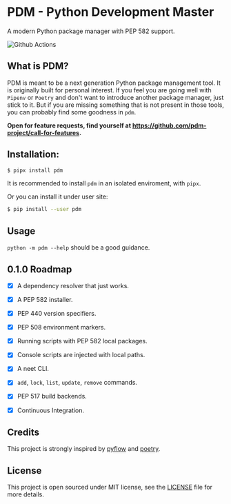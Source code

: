 # PDM - Python Development Master

A modern Python package manager with PEP 582 support.

![Github Actions](https://github.com/pdm-project/pdm/workflows/Tests/badge.svg)

## What is PDM?

PDM is meant to be a next generation Python package management tool.
It is originally built for personal interest. If you feel you are going well
with `Pipenv` or `Poetry` and don't want to introduce another package manager,
just stick to it. But if you are missing something that is not present in those tools,
you can probably find some goodness in `pdm`.

**Open for feature requests, find yourself at https://github.com/pdm-project/call-for-features.**

## Installation:

```bash
$ pipx install pdm
```
It is recommended to install `pdm` in an isolated enviroment, with `pipx`.

Or you can install it under user site:

```bash
$ pip install --user pdm
```

## Usage

`python -m pdm --help` should be a good guidance.

## 0.1.0 Roadmap

- [x] A dependency resolver that just works.
- [x] A PEP 582 installer.
- [x] PEP 440 version specifiers.
- [x] PEP 508 environment markers.
- [x] Running scripts with PEP 582 local packages.
- [x] Console scripts are injected with local paths.
- [x] A neet CLI.
- [x] `add`, `lock`, `list`, `update`, `remove` commands.
- [x] PEP 517 build backends.
- [x] Continuous Integration.


## Credits

This project is strongly inspired by [pyflow] and [poetry].

[pyflow]: https://github.com/David-OConnor/pyflow
[poetry]: https://github.com/python-poetry/poetry


## License
This project is open sourced under MIT license, see the [LICENSE](LICENSE) file for more details.
